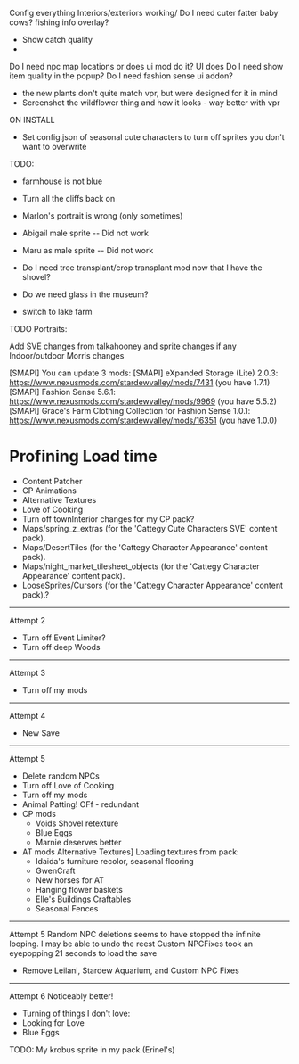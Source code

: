 Config everything
Interiors/exteriors working/
Do I need cuter fatter baby cows?
fishing info overlay?
- Show catch quality
- 
Do I need npc map locations or does ui mod do it? UI does
Do I need show item quality in the popup?
Do I need fashion sense ui addon?

- the new plants don't quite match vpr, but were designed for it in mind
- Screenshot the wildflower thing and how it looks - way better with vpr

ON INSTALL
- Set config.json of seasonal cute characters to turn off sprites you don't want to overwrite

TODO:
- farmhouse is not blue 
- Turn all the cliffs back on

- Marlon's portrait is wrong (only sometimes)

- Abigail male sprite -- Did not work
- Maru as male sprite -- Did not work
- Do I need tree transplant/crop transplant mod now that I have the shovel?
- Do we need glass in the museum?
- switch to lake farm

TODO Portraits:  


Add SVE changes from talkahooney and sprite changes if any
Indoor/outdoor Morris changes



[SMAPI] You can update 3 mods:
[SMAPI]    eXpanded Storage (Lite) 2.0.3: https://www.nexusmods.com/stardewvalley/mods/7431 (you have 1.7.1)
[SMAPI]    Fashion Sense 5.6.1: https://www.nexusmods.com/stardewvalley/mods/9969 (you have 5.5.2)
[SMAPI]    Grace's Farm Clothing Collection for Fashion Sense 1.0.1: https://www.nexusmods.com/stardewvalley/mods/16351 (you have 1.0.0)

# Profining Load time

- Content Patcher
- CP Animations
- Alternative Textures
- Love of Cooking
- Turn off townInterior changes for my CP pack?
- Maps/spring_z_extras (for the 'Cattegy Cute Characters SVE' content pack).
- Maps/DesertTiles (for the 'Cattegy Character Appearance' content pack).
- Maps/night_market_tilesheet_objects (for the 'Cattegy Character Appearance' content pack).
- LooseSprites/Cursors (for the 'Cattegy Character Appearance' content pack).? 
----
Attempt 2
- Turn off Event Limiter?
- Turn off deep Woods
---
Attempt 3
- Turn off my mods
---- 
Attempt 4
- New Save
----
Attempt 5
- Delete random NPCs
- Turn off Love of Cooking
- Turn off my mods
- Animal Patting! OFf - redundant
- CP mods
   - Voids Shovel retexture
   - Blue Eggs
   - Marnie deserves better
 - AT mods
    Alternative Textures] Loading textures from pack: 
   - Idaida's furniture recolor, seasonal flooring
   - GwenCraft
   - New horses for AT
   - Hanging flower baskets
   - Elle's Buildings Craftables
   - Seasonal Fences
---
Attempt 5
Random NPC deletions seems to have stopped the infinite looping. I may be able to undo the reest
Custom NPCFixes took an eyepopping 21 seconds to load the save
- Remove Leilani, Stardew Aquarium, and Custom NPC Fixes
---
Attempt 6
Noticeably better!
- Turning of things I don't love: 
- Looking for Love
- Blue Eggs

TODO: My krobus sprite in my pack (Erinel's)
